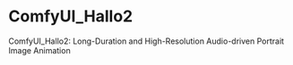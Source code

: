 # ComfyUI_Hallo2
ComfyUI_Hallo2: Long-Duration and High-Resolution Audio-driven Portrait Image Animation
